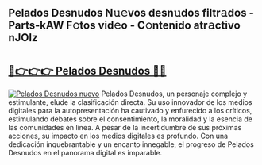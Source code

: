 ## Pelados Desnudos N𝚞𝚎vos desn𝚞dos filtr𝚊dos - Parts-kAW F𝚘tos vid𝚎o - C𝚘ntenido atr𝚊ctivo nJOlz

# <h2><a href="http://mbcahob.tromn.icu/?c=Pelados+Desnudos">🔗👉👉👉 Pelados Desnudos 🔗🔗</a></h2>

[![Pelados Desnudos nuevo](https://i.imgur.com/pEAQMta.gif)](http://mbcahob.tromn.icu/?c=Pelados+Desnudos)
Pelados Desnudos, un personaje complejo y estimulante, elude la clasificación directa. Su uso innovador de los medios digitales para la autopresentación ha cautivado y enfurecido a los críticos, estimulando debates sobre el consentimiento, la moralidad y la esencia de las comunidades en línea. A pesar de la incertidumbre de sus próximas acciones, su impacto en los medios digitales es profundo. Con una dedicación inquebrantable y un encanto innegable, el progreso de Pelados Desnudos en el panorama digital es imparable.
